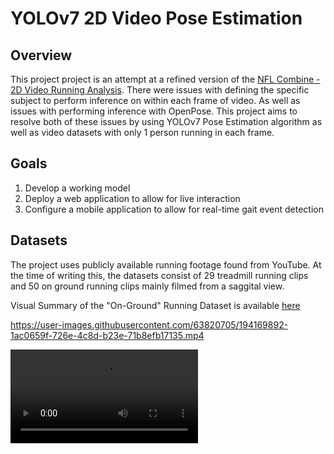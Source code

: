 # YOLOv7 2D Video Pose Estimation

## Overview

This project project is an attempt at a refined version of the [NFL Combine - 2D Video Running Analysis](https://github.com/JRKagumba/2D-video-based-running-analysis). There were issues with defining the specific subject to perform inference on within each frame of video. As well as issues with performing inference with OpenPose. This project aims to resolve both of these issues by using YOLOv7 Pose Estimation algorithm as well as video datasets with only 1 person running in each frame. 

## Goals

1. Develop a working model
2. Deploy a web application to allow for live interaction
3. Configure a mobile application to allow for real-time gait event detection

## Datasets

The project uses publicly available running footage found from YouTube. At the time of writing this, the datasets consist of 29 treadmill running clips and 50 on ground running clips mainly filmed from a saggital view.  

Visual Summary of the "On-Ground" Running Dataset is available [here](https://github.com/JRKagumba/2D-video-pose-estimation-yolov7/blob/main/data/Dataset_Metrics.ipynb)





https://user-images.githubusercontent.com/63820705/194169892-1ac0659f-726e-4c8d-b23e-71b8efb17135.mp4





<video src="https://user-images.githubusercontent.com/63820705/194169169-789b98d8-75b2-4c5e-94af-f27f73026d42.mp4" ></video>

<!-- Sample Video: https://user-images.githubusercontent.com/63820705/194164721-71b0d991-3cf0-4d6a-b49d-21bcedd6affd.mp4

<video src='running_41.mp4' width=180/></video> | <video src='running_41.mp4' width=180/></video> 


## About YOLOv7 Pose

"You Only Look Once" Pose Estimation

Keypoint Map: 
- (5,7,9) ==> Right Arm 
- (6,8,10) ==> Left Arm
- (11,13,15) ==> Right Leg
- (12,14,16) ==> Left Leg

![keypoint_yolo](https://user-images.githubusercontent.com/63820705/192370409-6604d59a-646b-493a-ba43-e6525633c249.jpg)


Pose estimation implimentation is based on [YOLO-Pose](https://arxiv.org/abs/2204.06806). 

### Dataset preparison

[[Keypoints Labels of MS COCO 2017]](https://github.com/WongKinYiu/yolov7/releases/download/v0.1/coco2017labels-keypoints.zip)


### Citation

```
@article{wang2022yolov7,
  title={{YOLOv7}: Trainable bag-of-freebies sets new state-of-the-art for real-time object detectors},
  author={Wang, Chien-Yao and Bochkovskiy, Alexey and Liao, Hong-Yuan Mark},
  journal={arXiv preprint arXiv:2207.02696},
  year={2022}
}
```

### Acknowledgements

<details><summary> <b>Expand</b> </summary>

* [https://github.com/AlexeyAB/darknet](https://github.com/AlexeyAB/darknet)
* [https://github.com/WongKinYiu/yolor](https://github.com/WongKinYiu/yolor)
* [https://github.com/WongKinYiu/PyTorch_YOLOv4](https://github.com/WongKinYiu/PyTorch_YOLOv4)
* [https://github.com/WongKinYiu/ScaledYOLOv4](https://github.com/WongKinYiu/ScaledYOLOv4)
* [https://github.com/Megvii-BaseDetection/YOLOX](https://github.com/Megvii-BaseDetection/YOLOX)
* [https://github.com/ultralytics/yolov3](https://github.com/ultralytics/yolov3)
* [https://github.com/ultralytics/yolov5](https://github.com/ultralytics/yolov5)
* [https://github.com/DingXiaoH/RepVGG](https://github.com/DingXiaoH/RepVGG)
* [https://github.com/JUGGHM/OREPA_CVPR2022](https://github.com/JUGGHM/OREPA_CVPR2022)
* [https://github.com/TexasInstruments/edgeai-yolov5/tree/yolo-pose](https://github.com/TexasInstruments/edgeai-yolov5/tree/yolo-pose)

</details>
